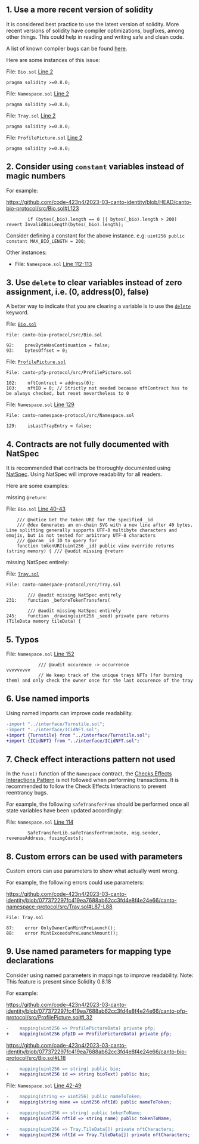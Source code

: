 ## 1. Use a more recent version of solidity

It is considered best practice to use the latest version of solidity. More recent versions of solidity have compiler optimizations, bugfixes, among other things. This could help in reading and writing safe and clean code.

A list of known compiler bugs can be found [here](https://etherscan.io/solcbuginfo).

Here are some instances of this issue:

File: `Bio.sol` [Line 2](https://github.com/code-423n4/2023-03-canto-identity/blob/HEAD/canto-bio-protocol/src/Bio.sol#L2)

```solidity
pragma solidity >=0.8.0;
```

File: `Namespace.sol` [Line 2](https://github.com/code-423n4/2023-03-canto-identity/blob/HEAD/canto-namespace-protocol/src/Namespace.sol#L2)

```solidity
pragma solidity >=0.8.0;
```

File: `Tray.sol` [Line 2](https://github.com/code-423n4/2023-03-canto-identity/blob/HEAD/canto-namespace-protocol/src/Tray.sol#L2)

```solidity
pragma solidity >=0.8.0;
```

File: `ProfilePicture.sol` [Line 2](https://github.com/code-423n4/2023-03-canto-identity/blob/HEAD/canto-pfp-protocol/src/ProfilePicture.sol#L2)

```solidity
pragma solidity >=0.8.0;
```

## 2. Consider using `constant` variables instead of magic numbers

For example:

https://github.com/code-423n4/2023-03-canto-identity/blob/HEAD/canto-bio-protocol/src/Bio.sol#L123

```solidity
        if (bytes(_bio).length == 0 || bytes(_bio).length > 200) revert InvalidBioLength(bytes(_bio).length);
```

Consider defining a constant for the above instance. e.g: `uint256 public constant MAX_BIO_LENGTH = 200;`

Other instances:

- File: `Namespace.sol` [Line 112-113](https://github.com/code-423n4/2023-03-canto-identity/blob/077372297fc419ea7688ab62cc3fd4e8f4e24e66/canto-namespace-protocol/src/Namespace.sol#L112-L113)

## 3. Use `delete` to clear variables instead of zero assignment, i.e. (0, address(0), false)

A better way to indicate that you are clearing a variable is to use the [`delete`](https://docs.soliditylang.org/en/v0.8.17/types.html#delete) keyword.

File: [`Bio.sol`](https://github.com/code-423n4/2023-03-canto-identity/blob/HEAD/canto-bio-protocol/src/Bio.sol#L92)

```solidity
File: canto-bio-protocol/src/Bio.sol

92:    prevByteWasContinuation = false;
93:    bytesOffset = 0;
```

File: [`ProfilePicture.sol`](https://github.com/code-423n4/2023-03-canto-identity/blob/HEAD/canto-pfp-protocol/src/ProfilePicture.sol#L102)

```solidity
File: canto-pfp-protocol/src/ProfilePicture.sol

102:    nftContract = address(0);
103:    nftID = 0; // Strictly not needed because nftContract has to be always checked, but reset nevertheless to 0
```

File: `Namespace.sol` [Line 129](https://github.com/code-423n4/2023-03-canto-identity/blob/HEAD/canto-namespace-protocol/src/Namespace.sol#L129)

```solidity
File: canto-namespace-protocol/src/Namespace.sol

129:    isLastTrayEntry = false;
```

## 4. Contracts are not fully documented with NatSpec

It is recommended that contracts be thoroughly documented using [NatSpec](https://docs.soliditylang.org/en/develop/natspec-format.html). Using NatSpec will improve readability for all readers.

Here are some examples:

missing `@return`:

File: `Bio.sol` [Line 40-43](https://github.com/code-423n4/2023-03-canto-identity/blob/HEAD/canto-bio-protocol/src/Bio.sol#L40-L43)

```solidity
    /// @notice Get the token URI for the specified _id
    /// @dev Generates an on-chain SVG with a new line after 40 bytes. Line splitting generally supports UTF-8 multibyte characters and emojis, but is not tested for arbitrary UTF-8 characters
    /// @param _id ID to query for
    function tokenURI(uint256 _id) public view override returns (string memory) { /// @audit missing @return
```

missing NatSpec entirely:

File: [`Tray.sol`](https://github.com/code-423n4/2023-03-canto-identity/blob/077372297fc419ea7688ab62cc3fd4e8f4e24e66/canto-namespace-protocol/src/Tray.sol#L231)

```solidity
File: canto-namespace-protocol/src/Tray.sol

        /// @audit missing NatSpec entirely
231:    function _beforeTokenTransfers(

        /// @audit missing NatSpec entirely
245:    function _drawing(uint256 _seed) private pure returns (TileData memory tileData) {
```

## 5. Typos

File: `Namespace.sol` [Line 152](https://github.com/code-423n4/2023-03-canto-identity/blob/077372297fc419ea7688ab62cc3fd4e8f4e24e66/canto-namespace-protocol/src/Namespace.sol#L152)

```solidity
            /// @audit occurence -> occurrence                                                                      vvvvvvvvv
            // We keep track of the unique trays NFTs (for burning them) and only check the owner once for the last occurence of the tray
```

## 6. Use named imports

Using named imports can improve code readability.

```diff
-import "../interface/Turnstile.sol";
-import "../interface/ICidNFT.sol";
+import {Turnstile} from "../interface/Turnstile.sol";
+import {ICidNFT} from "../interface/ICidNFT.sol";
```

## 7. Check effect interactions pattern not used

In the `fuse()` function of the `Namespace` contract, the [Checks Effects Interactions Pattern](https://fravoll.github.io/solidity-patterns/checks_effects_interactions.html) is not followed when performing transactions. It is recommended to follow the Check Effects Interactions to prevent reentrancy bugs.

For example, the following `safeTransferFrom` should be performed once all state variables have been updated accordingly:

File: `Namespace.sol` [Line 114](https://github.com/code-423n4/2023-03-canto-identity/blob/077372297fc419ea7688ab62cc3fd4e8f4e24e66/canto-namespace-protocol/src/Namespace.sol#L114)

```
        SafeTransferLib.safeTransferFrom(note, msg.sender, revenueAddress, fusingCosts);
```

## 8. Custom errors can be used with parameters

Custom errors can use parameters to show what actually went wrong.

For example, the following errors could use parameters:

https://github.com/code-423n4/2023-03-canto-identity/blob/077372297fc419ea7688ab62cc3fd4e8f4e24e66/canto-namespace-protocol/src/Tray.sol#L87-L88

```solidity
File: Tray.sol

87:    error OnlyOwnerCanMintPreLaunch();
88:    error MintExceedsPreLaunchAmount();
```

## 9. Use named parameters for mapping type declarations

Consider using named parameters in mappings to improve readability. Note: This feature is present since Solidity 0.8.18

For example:

https://github.com/code-423n4/2023-03-canto-identity/blob/077372297fc419ea7688ab62cc3fd4e8f4e24e66/canto-pfp-protocol/src/ProfilePicture.sol#L32

```diff
-    mapping(uint256 => ProfilePictureData) private pfp;
+    mapping(uint256 pfpID => ProfilePictureData) private pfp;
```

https://github.com/code-423n4/2023-03-canto-identity/blob/077372297fc419ea7688ab62cc3fd4e8f4e24e66/canto-bio-protocol/src/Bio.sol#L18

```diff
-    mapping(uint256 => string) public bio;
+    mapping(uint256 id => string bioText) public bio;
```

File: `Namespace.sol` [Line 42-49](https://github.com/code-423n4/2023-03-canto-identity/blob/077372297fc419ea7688ab62cc3fd4e8f4e24e66/canto-namespace-protocol/src/Namespace.sol#L42-L49)

```diff
-    mapping(string => uint256) public nameToToken;
+    mapping(string name => uint256 nftId) public nameToToken;

-    mapping(uint256 => string) public tokenToName;
+    mapping(uint256 nftId => string name) public tokenToName;

-    mapping(uint256 => Tray.TileData[]) private nftCharacters;
+    mapping(uint256 nftId => Tray.TileData[]) private nftCharacters;
```
